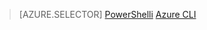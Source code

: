 > [AZURE.SELECTOR]
[PowerShelli](virtual-network-deploy-multinic-classic-ps.md)
[Azure CLI](virtual-network-deploy-multinic-classic-cli.md)
